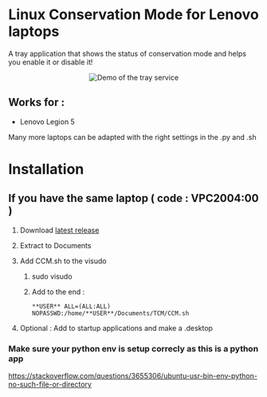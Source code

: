 # Linux Conservation Mode for Lenovo laptops

A tray application that shows the status of conservation mode and helps you enable it or disable it!

<p align="center">
  <img src="https://github.com/liperium/Linux-Conservation-Mode-For-Lenovo/blob/main/demo.gif" alt="Demo of the tray service"/>
</p>

## Works for :

- Lenovo Legion 5

Many more laptops can be adapted with the right settings in the .py and .sh

# Installation

## If you have the same laptop ( code : VPC2004:00 )

1. Download [latest release ](https://github.com/liperium/Linux-Conservation-Mode-For-Lenovo/releases)

2. Extract to Documents

3. Add CCM.sh to the visudo

    1. sudo visudo

    2. Add to the end : 
    
           **USER** ALL=(ALL:ALL) NOPASSWD:/home/**USER**/Documents/TCM/CCM.sh 

4. Optional : Add to startup applications and make a .desktop

### Make sure your python env is setup correcly as this is a python app
https://stackoverflow.com/questions/3655306/ubuntu-usr-bin-env-python-no-such-file-or-directory
